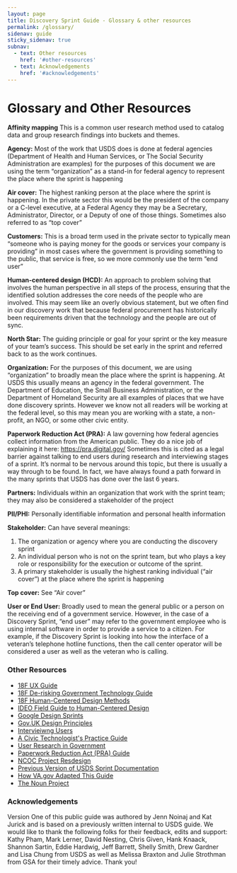 ```yaml
---
layout: page
title: Discovery Sprint Guide - Glossary & other resources
permalink: /glossary/
sidenav: guide
sticky_sidenav: true
subnav:
  - text: Other resources
    href: '#other-resources'
  - text: Acknowledgements
    href: '#acknowledgements'
---
```


# Glossary and Other Resources

**Affinity mapping** This is a common user research method used to catalog data and group research findings into buckets and themes. 

**Agency:** Most of the work that USDS does is done at federal agencies (Department of Health and Human Services, or The Social Security Administration are examples) for the purposes of this document we are using the term “organization” as a stand-in for federal agency to represent the place where the sprint is happening

**Air cover:** The highest ranking person at the place where the sprint is happening. In the private sector this would be the president of the company or a C-level executive, at a Federal Agency they may be a Secretary, Administrator, Director, or a Deputy of one of those things. Sometimes also referred to as “top cover”

**Customers:** This is a broad term used in the private sector to typically mean “someone who is paying money for the goods or services your company is providing” in most cases where the government is providing something to the public, that service is free, so we more commonly use the term “end user” 

**Human-centered design (HCD):** An approach to problem solving that involves the human perspective in all steps of the process, ensuring that the identified solution addresses the core needs of the people who are involved. This may seem like an overly obvious statement, but we often find in our discovery work that because federal procurement has historically been requirements driven that the technology and the people are out of sync. 

**North Star:** The guiding principle or goal for your sprint or the key measure of your team’s success. This should be set early in the sprint and referred back to as the work continues. 

**Organization:** For the purposes of this document, we are using “organization” to broadly mean the place where the sprint is happening. At USDS this usually means an agency in the federal government. The Department of Education, the Small Business Administration, or the Department of Homeland Security are all examples of places that we have done discovery sprints. However we know not all readers will be working at the federal level, so this may mean you are working with a state, a non-profit, an NGO, or some other civic entity.

**Paperwork Reduction Act (PRA):** A law governing how federal agencies collect information from the American public. They do a nice job of explaining it here: https://pra.digital.gov/  Sometimes this is cited as a legal barrier against talking to end users during research and interviewing stages of a sprint. It’s normal to be nervous around this topic, but there is usually a way through to be found. In fact, we have always found a path forward in the many sprints that USDS has done over the last 6 years.

**Partners:** Individuals within an organization that work with the sprint team; they may also be considered a stakeholder of the project

**PII/PHI:** Personally identifiable information and personal health information

**Stakeholder:** Can have several meanings:
1. The organization or agency where you are conducting the discovery sprint
2. An individual person who is not on the sprint team, but who plays a key role or responsibility for the execution or outcome of the sprint. 
3. A primary stakeholder is usually the highest ranking individual (“air cover”) at the place where the sprint is happening

**Top cover:** See “Air cover”

**User or End User:** Broadly used to mean the general public or a person on the receiving end of a government service. However, in the case of a Discovery Sprint, “end user” may refer to the government employee who is using internal software in order to provide a service to a citizen. For example, if the Discovery Sprint is looking into how the interface of a veteran’s telephone hotline functions, then the call center operator will be considered a user as well as the veteran who is calling.

### Other Resources
* <a href="https://ux-guide.18f.gov/" target="_blank">18F UX Guide</a>
* <a href="https://derisking-guide.18f.gov/" target="_blank">18F De-risking Government Technology Guide</a>
* <a href="https://methods.18f.gov/" target="_blank">18F Human-Centered Design Methods</a>
* <a href="https://www.designkit.org/" target="_blank">IDEO Field Guide to Human-Centered Design</a>
* <a href="https://www.gv.com/sprint/" target="_blank">Google Design Sprints</a>
* <a href="https://www.gov.uk/guidance/government-design-principles" target="_blank">Gov.UK Design Principles</a>
* <a href="https://rosenfeldmedia.com/books/interviewing-users/details/excerpts/" target="_blank">Intervieiwng Users</a>
* <a href="https://cydharrell.com/book//" target="_blank">A Civic Technologist's Practice Guide</a>
* <a href="https://medium.com/@ErieMeyer/user-research-is-not-illegal-uncle-sam-51f2f92a280a" target="_blank">User Research in Government</a>
* <a href="https://pra.digital.gov/" target="_blank">Paperwork Reduction Act (PRA) Guide</a>
* <a href="https://ncoc.org/project-redesign/" target="_blank">NCOC Project Resdesign</a>
* <a href="https://www.linkedin.com/pulse/government-discovery-sprint-playbook-how-lessons-learned-kathy-pham/" target="_blank">Previous Version of USDS Sprint Documentation</a>
* <a href="https://github.com/department-of-veterans-affairs/va.gov-team/blob/master/platform/research/discovery-sprints/how-to-run-discovery-sprint.md/" target="_blank">How VA.gov Adapted This Guide</a>
* <a href="https://thenounproject.com/" target="_blank">The Noun Project</a>

### Acknowledgements
Version One of this public guide was authored by Jenn Noinaj and Kat Jurick and is based on a previously written internal to USDS guide. We would like to thank the following folks for their feedback, edits and support: Kathy Pham, Mark Lerner, David Nesting, Chris Given, Hank Knaack, Shannon Sartin, Eddie Hardwig, Jeff Barrett, Shelly Smith, Drew Gardner and Lisa Chung from USDS as well as Melissa Braxton and Julie Strothman from GSA for their timely advice. Thank you!
